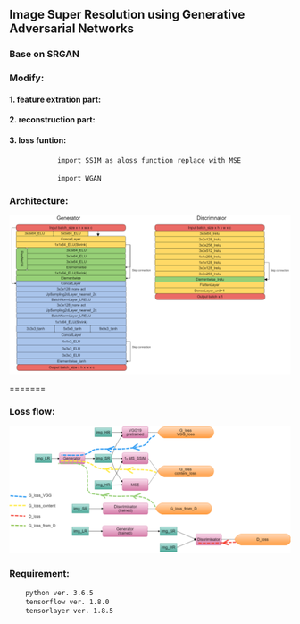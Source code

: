 ## Image Super Resolution using Generative Adversarial Networks

### Base on SRGAN

### Modify:

#### 1. feature extration part:


#### 2. reconstruction part:


#### 3. loss funtion:

                import SSIM as aloss function replace with MSE 

                import WGAN




### Architecture:

![Architecture](/img/ESRGAN2m.png)

=======

### Loss flow:

![LossFlow](/img/lossflowm.png)

### Requirement:

        python ver. 3.6.5
        tensorflow ver. 1.8.0
        tensorlayer ver. 1.8.5


